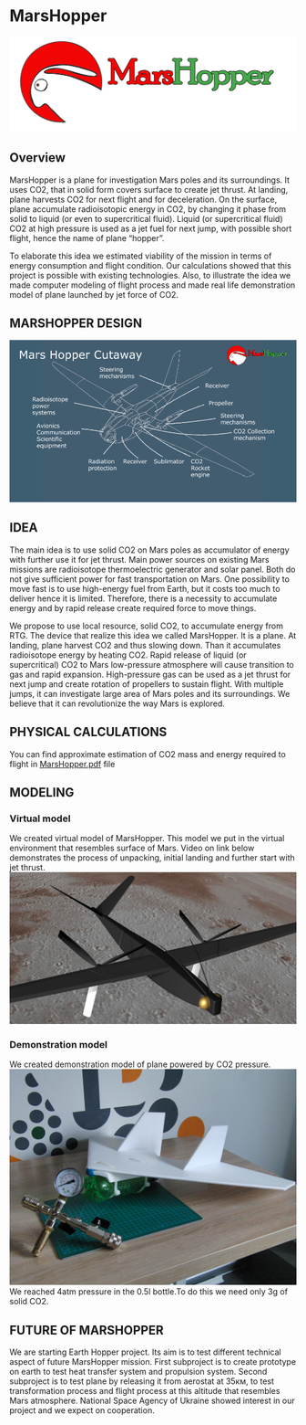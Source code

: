 # MarsHopper

![mars-hopper-logo](https://github.com/cizif/MarsHopper/blob/master/logo1.png)

## Overview

MarsHopper is a plane for investigation Mars poles and its surroundings. It uses CO2, that in solid form covers surface to create jet thrust. At landing, plane harvests CO2 for next flight and for deceleration. On the surface, plane accumulate radioisotopic energy in CO2, by changing it phase from solid to liquid (or even to supercritical fluid). Liquid (or supercritical fluid) CO2 at high pressure is used as a jet fuel for next jump, with possible short flight, hence the name of plane “hopper”.

To elaborate this idea we estimated viability of the mission in terms of energy consumption and flight condition. Our calculations showed that this project is possible with existing technologies. Also, to illustrate the idea we made computer modeling of flight process and made real life demonstration model of plane launched by jet force of CO2.


## MARSHOPPER DESIGN

![hopper-cutaway](https://github.com/cizif/MarsHopper/blob/master/hopper%20cutaway.png)

## IDEA
The main idea is to use solid CO2 on Mars poles as accumulator of energy with further use it for jet thrust.
Main power sources on existing Mars missions are radioisotope thermoelectric generator and solar panel. Both do not give sufficient power for fast transportation on Mars. One possibility to move fast is to use high-energy fuel from Earth, but it costs too much to deliver hence it is limited. Therefore, there is a necessity to accumulate energy and by rapid release create required force to move things.

We propose to use local resource, solid CO2, to accumulate energy from RTG. The device that realize this idea we called MarsHopper. It is a plane. At landing, plane harvest CO2 and thus slowing down. Than it accumulates radioisotope energy by heating CO2. Rapid release of liquid (or supercritical) CO2 to Mars low-pressure atmosphere will cause transition to gas and rapid expansion. High-pressure gas can be used as a jet thrust for next jump and create rotation of propellers to sustain flight. With multiple jumps, it can investigate large area of Mars poles and its surroundings.
We believe that it can revolutionize the way Mars is explored.
## PHYSICAL CALCULATIONS
You can find approximate estimation of CO2 mass and energy required to flight in [MarsHopper.pdf](https://github.com/cizif/MarsHopper/blob/master/MarsHopper.pdf "Look for details here") file
## MODELING 
### Virtual model
We created virtual model of MarsHopper. This model we put in the virtual environment that resembles surface of Mars. Video on link below demonstrates the process of unpacking, initial landing and further start with jet thrust. 
![virtual-model](https://github.com/cizif/MarsHopper/blob/master/virtual%20model.jpg)
### Demonstration model
We created demonstration model of plane powered by CO2 pressure. 
![demonstration-model](https://github.com/cizif/MarsHopper/blob/master/demonstration%20model.JPG)
We reached 4atm pressure in the 0.5l bottle.To do this we need only 3g of solid CO2. 
## FUTURE OF MARSHOPPER
We are starting Earth Hopper project. Its aim is to test different technical aspect of future MarsHopper mission. First subproject is to create prototype on earth to test heat transfer system and propulsion system. Second subproject is to test plane by releasing it from aerostat at 35км, to test transformation process and flight process at this altitude that resembles Mars atmosphere. National Space Agency of Ukraine showed interest in our project and we expect on cooperation.


